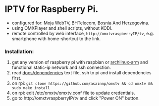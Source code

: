 
# IPTV for Raspberry Pi.

* configured for: Moja WebTV, BHTelecom, Bosnia And Herzegovina.
* using OMXPlayer and shell scripts, without KODI.
* remote controlled by web interface, `http://omxtvraspberryIP/tv`, e.g. smartphone with home-shortcut to the link.

### Installation:

1. get any version of raspberry pi with raspbian or [archlinux-arm](https://archlinuxarm.org/platforms/armv7/broadcom/raspberry-pi-2) and functional static-ip network and ssh connection.
2. read [docs/dependencies](docs/dependencies) text file, ssh to pi and install dependencies first.
3. on rpi: `git clone https://github.com/asainnp/omxtv && cd omxtv && sudo make install`
4. on rpi: edit /etc/omxtv/omxtv.conf file to update credentials.
5. go to http://omxtvraspberryIP/tv and click "Power ON" button.
